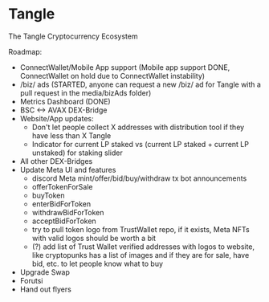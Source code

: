 # Tangle
The Tangle Cryptocurrency Ecosystem

Roadmap:
- ConnectWallet/Mobile App support (Mobile app support DONE, ConnectWallet on hold due to ConnectWallet instability)
- /biz/ ads (STARTED, anyone can request a new /biz/ ad for Tangle with a pull request in the media/bizAds folder) 
- Metrics Dashboard (DONE)
- BSC <-> AVAX DEX-Bridge
- Website/App updates:
    - Don't let people collect X addresses with distribution tool if they have less than X Tangle
    - Indicator for current LP staked vs (current LP staked + current LP unstaked) for staking slider 
- All other DEX-Bridges
- Update Meta UI and features
    - discord Meta mint/offer/bid/buy/withdraw tx bot announcements
    - offerTokenForSale
    - buyToken
    - enterBidForToken
    - withdrawBidForToken
    - acceptBidForToken
    - try to pull token logo from TrustWallet repo, if it exists, Meta NFTs with valid logos should be worth a bit
    - (?) add list of Trust Wallet verified addresses with logos to website, like cryptopunks has a list of images and if they are for sale, have bid, etc. to let people know what to buy 
- Upgrade Swap
- Forutsi
- Hand out flyers
